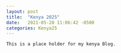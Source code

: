 ```yaml
---
layout: post
title:  "Kenya 2025"
date:   2021-05-28 11:06:42 -0500
categories: Kenya25
---
```

	This is a place holder for my kenya Blog.